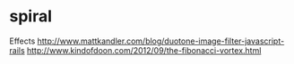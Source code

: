 # spiral

Effects
http://www.mattkandler.com/blog/duotone-image-filter-javascript-rails
http://www.kindofdoon.com/2012/09/the-fibonacci-vortex.html
